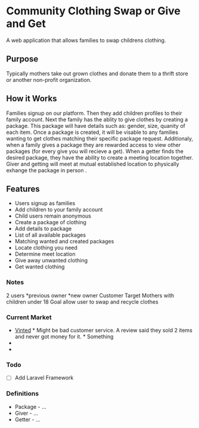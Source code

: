 # Community Clothing Swap or Give and Get
A web application that allows families to swap childrens clothing.

## Purpose
Typically mothers take out grown clothes and donate them to a thrift store or another non-profit organization.

## How it Works
 Families signup on our platform. Then they add children profiles to their family account. Next the family has the ablity to give clothes by creating a package.  This package will have details such as: gender, size, quanity of each item.  Once a package is created, it will be visable to any families wanting to get clothes matching their specific package request.  Additionaly, when a family gives a package they are rewarded access to view other packages (for every give you will recieve a get).  When a getter finds the desired package, they have the ability to create a meeting location together.  Giver and getting will meet at mutual established location to physically exhange the package in person .

## Features
  * Users signup as families
  * Add children to your family account
   * Child users remain anonymous
  * Create a package of clothing
   * Add details to package
  * List of all available packages 
  * Matching wanted and created packages 
  * Locate clothing you need
   * Determine meet location 
  * Give away unwanted clothing
  * Get wanted clothing



### Notes
 2 users 
   *previous owner
   *new owner
 Customer Target 
   Mothers with children under 18
 Goal
   allow user to swap and recycle clothes

### Current Market
   * [Vinted](https://play.google.com/store/apps/details?id=com.vinted&hl=en&gl=us)
    * Might be bad customer service. A review said they sold 2 items and never got money for it.
    * Something
   *
   *

### Todo
- [ ] Add Laravel Framework

### Definitions
* Package - ...
* Giver - ...
* Getter - ...






